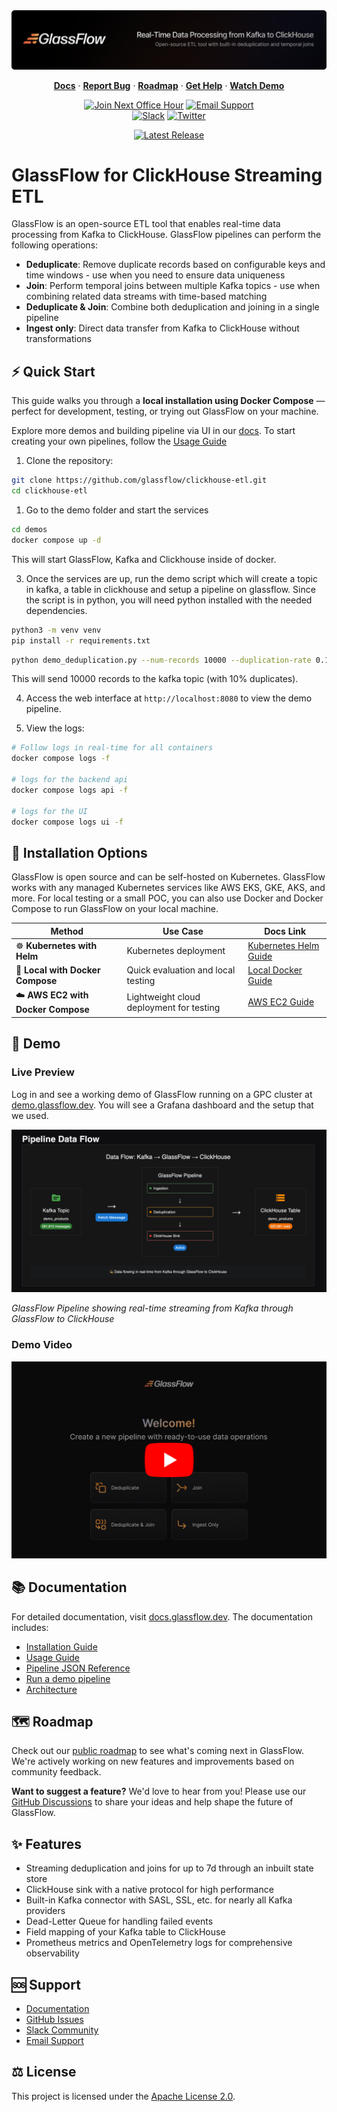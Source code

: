 <a href="https://glassflow.dev">
  <img alt="GlassFlow Logo" src="docs/public/assets/glassfow-banner.jpg">
</a>

<p align="center">
      <a href="https://docs.glassflow.dev"><strong>Docs</strong></a> ·     
      <a href="https://github.com/glassflow/clickhouse-etl/issues"><strong>Report Bug</strong></a> ·
      <a href="https://glassflow.dev/roadmap"><strong>Roadmap</strong></a> ·
      <a href="https://github.com/orgs/glassflow/discussions/categories/support"><strong>Get Help</strong></a> ·
      <a href="https://docs.glassflow.dev/getting-started#demo-video"><strong>Watch Demo</strong></a>
</p>

<div align="center">

[![Join Next Office Hour](https://img.shields.io/badge/Join%20Next%20Office%20Hour-Schedule%20Now-blue?logo=calendar)](https://www.glassflow.dev/office-hours)
[![Email Support](https://img.shields.io/badge/Email%20Support-help%40glassflow.dev-blue?logo=gmail)](mailto:help@glassflow.dev)
<br>
[![Slack](https://img.shields.io/badge/Join%20Slack-GlassFlow%20Hub-blueviolet?logo=slack)](https://join.slack.com/t/glassflowhub/shared_invite/zt-349m7lenp-IFeKSGfQwpJfIiQ7oyFFKg)
[![Twitter](https://img.shields.io/twitter/url/https/twitter.com/glassflowdev.svg?style=social&label=Follow%20%40GlassFlow)](https://twitter.com/glassflowdev)
</div>
<div align="center">
  <a href="https://github.com/glassflow/clickhouse-etl/releases">
    <img alt="Latest Release" src="https://img.shields.io/github/v/release/glassflow/clickhouse-etl?label=Latest%20Version">
  </a>
</div>

# GlassFlow for ClickHouse Streaming ETL

GlassFlow is an open-source ETL tool that enables real-time data processing from Kafka to ClickHouse. GlassFlow pipelines can perform the following operations:

- **Deduplicate**: Remove duplicate records based on configurable keys and time windows - use when you need to ensure data uniqueness
- **Join**: Perform temporal joins between multiple Kafka topics - use when combining related data streams with time-based matching
- **Deduplicate & Join**: Combine both deduplication and joining in a single pipeline
- **Ingest only**: Direct data transfer from Kafka to ClickHouse without transformations

## ⚡️ Quick Start
This guide walks you through a **local installation using Docker Compose** — perfect for development, testing, or trying out GlassFlow on your machine.

Explore more demos and building pipeline via UI in our [docs](https://docs.glassflow.dev/getting-started/demo). To start creating your own pipelines, follow the [Usage Guide](https://docs.glassflow.dev/usage-guide)

1. Clone the repository:
```bash
git clone https://github.com/glassflow/clickhouse-etl.git
cd clickhouse-etl
```
1. Go to the demo folder and start the services

```bash
cd demos
docker compose up -d
```
This will start GlassFlow, Kafka and Clickhouse inside of docker. 

3. Once the services are up, run the demo script which will create a topic in kafka, a table in clickhouse and setup a pipeline on glassflow. 
Since the script is in python, you will need python installed with the needed dependencies. 

```bash
python3 -m venv venv
pip install -r requirements.txt 
```
```bash
python demo_deduplication.py --num-records 10000 --duplication-rate 0.1
```
This will send 10000 records to the kafka topic (with 10% duplicates). 

4. Access the web interface at `http://localhost:8080` to view the demo pipeline.

5. View the logs:
```bash
# Follow logs in real-time for all containers
docker compose logs -f

# logs for the backend api
docker compose logs api -f

# logs for the UI
docker compose logs ui -f
```


## 🧭 Installation Options

GlassFlow is open source and can be self-hosted on Kubernetes. GlassFlow works with any managed Kubernetes services like AWS EKS, GKE, AKS, and more.
For local testing or a small POC, you can also use Docker and Docker Compose to run GlassFlow on your local machine.

| Method                         | Use Case                                | Docs Link                                                                 |
|-------------------------------|------------------------------------------|---------------------------------------------------------------------------|
| ☸️ **Kubernetes with Helm**         | Kubernetes deployment    | [Kubernetes Helm Guide](https://docs.glassflow.dev/installation/kubernetes) |
| 🐳 **Local with Docker Compose**    | Quick evaluation and local testing         | [Local Docker Guide](https://docs.glassflow.dev/installation/docker)     |
| ☁️ **AWS EC2 with Docker Compose** | Lightweight cloud deployment for testing   | [AWS EC2 Guide](https://docs.glassflow.dev/installation/docker/aws-ec2)               |


## 🎥 Demo

### Live Preview
Log in and see a working demo of GlassFlow running on a GPC cluster at [demo.glassflow.dev](https://demo.glassflow.dev). You will see a Grafana dashboard and the setup that we used.

![GlassFlow Pipeline Data Flow](https://raw.githubusercontent.com/glassflow/clickhouse-etl/main/docs/public/assets/glassflow_demo.png)

*GlassFlow Pipeline showing real-time streaming from Kafka through GlassFlow to ClickHouse*

### Demo Video

[![GlassFlow Overview Video](https://raw.githubusercontent.com/glassflow/clickhouse-etl/main/docs/public/assets/video-banner.png)](https://docs.glassflow.dev/getting-started#demo-video)


## 📚 Documentation

For detailed documentation, visit [docs.glassflow.dev](https://docs.glassflow.dev). The documentation includes:

- [Installation Guide](https://docs.glassflow.dev/installation)
- [Usage Guide](https://docs.glassflow.dev/usage-guide)
- [Pipeline JSON Reference](https://docs.glassflow.dev/pipeline/pipeline-json-reference)
- [Run a demo pipeline](https://docs.glassflow.dev/getting-started/demo)
- [Architecture](https://docs.glassflow.dev/architecture)

## 🗺️ Roadmap

Check out our [public roadmap](https://glassflow.dev/roadmap) to see what's coming next in GlassFlow. We're actively working on new features and improvements based on community feedback.

**Want to suggest a feature?** We'd love to hear from you! Please use our [GitHub Discussions](https://github.com/orgs/glassflow/discussions/categories/ideas) to share your ideas and help shape the future of GlassFlow.


## 	✨ Features

- Streaming deduplication and joins for up to 7d through an inbuilt state store
- ClickHouse sink with a native protocol for high performance
- Built-in Kafka connector with SASL, SSL, etc. for nearly all Kafka providers
- Dead-Letter Queue for handling failed events
- Field mapping of your Kafka table to ClickHouse
- Prometheus metrics and OpenTelemetry logs for comprehensive observability


## 🆘 Support

- [Documentation](https://docs.glassflow.dev)
- [GitHub Issues](https://github.com/glassflow/clickhouse-etl/issues)
- [Slack Community](https://join.slack.com/t/glassflowhub/shared_invite/zt-349m7lenp-IFeKSGfQwpJfIiQ7oyFFKg)
- [Email Support](mailto:help@glassflow.dev)

## ⚖️ License

This project is licensed under the [Apache License 2.0](LICENSE).
